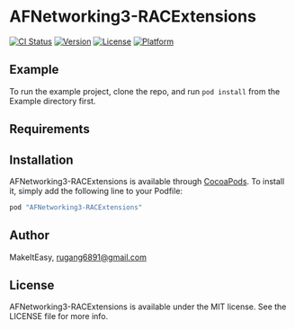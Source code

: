 # AFNetworking3-RACExtensions

[![CI Status](http://img.shields.io/travis/MakeItEasy/AFNetworking3-RACExtensions.svg?style=flat)](https://travis-ci.org/MakeItEasy/AFNetworking3-RACExtensions)
[![Version](https://img.shields.io/cocoapods/v/AFNetworking3-RACExtensions.svg?style=flat)](http://cocoapods.org/pods/AFNetworking3-RACExtensions)
[![License](https://img.shields.io/cocoapods/l/AFNetworking3-RACExtensions.svg?style=flat)](http://cocoapods.org/pods/AFNetworking3-RACExtensions)
[![Platform](https://img.shields.io/cocoapods/p/AFNetworking3-RACExtensions.svg?style=flat)](http://cocoapods.org/pods/AFNetworking3-RACExtensions)

## Example

To run the example project, clone the repo, and run `pod install` from the Example directory first.

## Requirements

## Installation

AFNetworking3-RACExtensions is available through [CocoaPods](http://cocoapods.org). To install
it, simply add the following line to your Podfile:

```ruby
pod "AFNetworking3-RACExtensions"
```

## Author

MakeItEasy, rugang6891@gmail.com

## License

AFNetworking3-RACExtensions is available under the MIT license. See the LICENSE file for more info.
